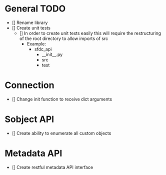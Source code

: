 # General TODO
- [] Rename library
- [] Create unit tests
    - [] In order to create unit tests easily this will require the restructuring of the root directory to allow imports
    of src
        - Example:
            - sfdc_api
                - \_\_init__.py
                - src
                - test
# Connection
- [] Change init function to receive dict arguments


# Sobject API
- [] Create ability to enumerate all custom objects

# Metadata API
- [] Create restful metadata API interface